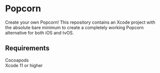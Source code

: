 # Popcorn
Create your own Popcorn! This repository contains an Xcode project with the absolute bare minimum to create a completely working Popcorn alternative for both iOS and tvOS.

## Requirements
Cocoapods  
Xcode 11 or higher
